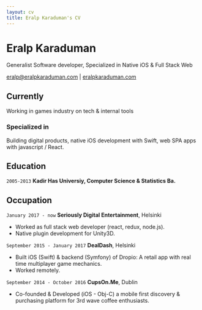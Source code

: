 ```yaml
---
layout: cv
title: Eralp Karaduman's CV
---
```

# Eralp Karaduman
Generalist Software developer, Specialized in Native iOS & Full Stack Web

<div id="webaddress">
<a href="mailto://eralp@eralpkaraduman.com">eralp@eralpkaraduman.com</a>
| <a href="https://eralpkaraduman.com">eralpkaraduman.com</a>
</div>


<!-- | <a href="https://eralpkaraduman.github.io/cv">eralpkaraduman.github.io/cv</a>
| <a href="https://github.com/eralpkaraduman">github.com/eralpkaraduman</a>
| <a href="https://linkedin.com/in/eralpkaraduman">linkedin.com/in/eralpkaraduman</a>
| <a href="https://twitter.com/eralpkaraduman">twitter.com/eralpkaraduman</a> -->


## Currently

Working in games industry on tech & internal tools


### Specialized in

Building digital products, native iOS development with Swift, web SPA apps with javascript / React.


## Education

`2005-2013`
__Kadir Has Universiy, Computer Science & Statistics Ba.__


## Occupation

`January 2017 - now`
__Seriously Digital Entertainment__, Helsinki

- Worked as full stack web developer (react, redux, node.js).
- Native plugin development for Unity3D.

`September 2015 - January 2017`
__DealDash__, Helsinki

- Built iOS (Swift) & backend (Symfony) of Dropio: A retail app with real time multiplayer game mechanics.
- Worked remotely.

`September 2014 - October 2016`
__CupsOn.Me__, Dublin

- Co-founded & Developed (iOS - Obj-C) a mobile first discovery & purchasing platform for 3rd wave coffee enthusiasts.